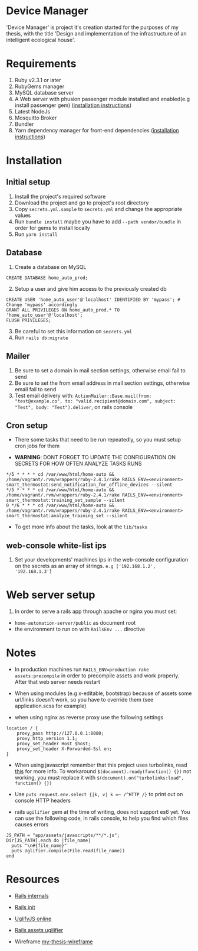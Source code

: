# Device Manager

'Device Manager' is project it's creation started for the purposes of my thesis, with the title 'Design and implementation of the infrastructure of an intelligent ecological house'.

# Requirements

1. Ruby v2.3.1 or later
2. RubyGems manager
3. MySQL database server
4. A Web server with phusion passenger module installed and enabled(e.g install passenger gem) ([installation instructions](https://www.phusionpassenger.com/library/install/standalone/install/oss/))
5. Latest NodeJs
6. Mosquitto Broker
7. Bundler
8. Yarn dependency manager for front-end dependencies ([installation instructions](https://yarnpkg.com/en/docs/install))

# Installation

## Initial setup

1. Install the project's required software
2. Download the project and go to project's root directory
3. Copy `secrets.yml.sample` to `secrets.yml` and change the appropriate values
4. Run `bundle install` maybe you have to add `--path vendor/bundle` in order for gems to install locally
5. Run `yarn install`

## Database

1. Create a database on MySQL

```mysql
CREATE DATABASE home_auto_prod;
```

2. Setup a user and give him access to the previously created db

```mysql
CREATE USER 'home_auto_user'@'localhost' IDENTIFIED BY 'mypass'; # Change 'mypass' accordingly
GRANT ALL PRIVILEGES ON home_auto_prod.* TO 'home_auto_user'@'localhost';
FLUSH PRIVILEGES;
```

3. Be careful to set this information on `secrets.yml`
4. Run `rails db:migrate`

## Mailer

1. Be sure to set a domain in mail section settings, otherwise email fail to send
2. Be sure to set the from email address in mail section settings, otherwise email fail to send
3. Test email delivery with:
`ActionMailer::Base.mail(from: "test@example.co", to: "valid.recipient@domain.com", subject: "Test", body: "Test").deliver`, on rails console

## Cron setup

+ There some tasks that need to be run repeatedly, so you must setup cron jobs for them

+ **WARNING**: DONT FORGET TO UPDATE THE CONFIGURATION ON SECRETS FOR HOW OFTEN ANALYZE TASKS RUNS

```cron
*/5 * * * * cd /var/www/html/home-auto && /home/vagrant/.rvm/wrappers/ruby-2.4.1/rake RAILS_ENV=<environment> smart_thermostat:send_notification_for_offline_devices --silent
*/5 * * * * cd /var/www/html/home-auto && /home/vagrant/.rvm/wrappers/ruby-2.4.1/rake RAILS_ENV=<environment> smart_thermostat:training_set_sample --silent
0 */6 * * * cd /var/www/html/home-auto && /home/vagrant/.rvm/wrappers/ruby-2.4.1/rake RAILS_ENV=<environment> smart_thermostat:analyze_training_set --silent
```

+ To get more info about the tasks, look at the `lib/tasks`

## web-console white-list ips

1. Set your developments' machines ips in the web-console configuration on the secrets as an array of strings. `e.g ['192.168.1.2', '192.168.1.3']`

# Web server setup

1. In order to serve a rails app through apache or nginx you must set:

+ `home-automation-server/public` as document root
+ the environment to run on with `RailsEnv ...` directive

# Notes

+ In production machines run `RAILS_ENV=production rake assets:precompile` in order to precompile assets and work properly. After that web server needs restart

+ When using modules (e.g x-editable, bootstrap) because of assets some url/links doesn't work, so you have to override them (see application.scss for example)

+ when using nginx as reverse proxy use the following settings

```nginx
location / {
    proxy_pass http://127.0.0.1:8080;
    proxy_http_version 1.1;
    proxy_set_header Host $host;
    proxy_set_header X-Forwarded-Ssl on;
}
```

+ When using javascript remember that this project uses turbolinks, read [this](http://guides.rubyonrails.org/working_with_javascript_in_rails.html#page-change-events) for more info. To workaround `$(document).ready(function() {})` not working, you must replace it with `$(document).on("turbolinks:load", function() {})`

+ Use `puts request.env.select {|k, v| k =~ /^HTTP_/}` to print out on console HTTP headers

+ rails `ugilifier` gem at the time of writing, does not support es6 yet. You can use the following code, in rails console, to help you find which files causes errors
```rails
JS_PATH = "app/assets/javascripts/**/*.js"; 
Dir[JS_PATH].each do |file_name|
  puts "\n#{file_name}"
  puts Uglifier.compile(File.read(file_name))
end
```

# Resources

+ [Rails internals](http://andrewberls.com/blog/post/rails-from-request-to-response-part-1--introduction)

+ [Rails init](http://guides.rubyonrails.org/initialization.html)

+ [UglifyJS online](https://skalman.github.io/UglifyJS-online/)

+ [Rails assets ugilifier](https://stackoverflow.com/questions/12574977/rake-assetsprecompile-gives-punc-error/38228770)

+ Wireframe [my-thesis-wireframe](https://app.mockflow.com/index.jsp?editor=on&publicid=Da8f54e4c4cd2adeb757a8f5723ca6d64&projectid=D09b31f58b04a901571e0d79f7f8e17c0&perm=Owner&template=)
